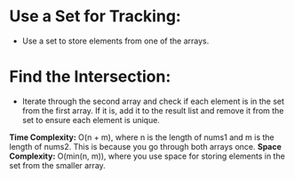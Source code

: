 # Use a Set for Tracking:

- Use a set to store elements from one of the arrays.


# Find the Intersection:

- Iterate through the second array and check if each element is in the set from the first array. If it is, add it to the result list and remove it from the set to ensure each element is unique.

**Time Complexity:** O(n + m), where n is the length of nums1 and m is the length of nums2. This is because you go through both arrays once.
**Space Complexity:** O(min(n, m)), where you use space for storing elements in the set from the smaller array.